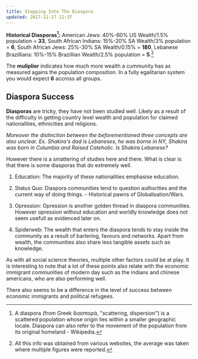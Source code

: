 ```yaml
---
title: Stepping Into The Diaspora 
updated: 2017-12-17 12:37
---
```


**Historical Diasporas[^1]:** American Jews: 40%-60% US Wealth/1.5% population = **33**, South African Indians: 15%-20% SA Wealth/3% population = **6**, South African Jews: 25%-30% SA Wealth/0.15% = **180**, Lebanese Brazillians: 10%-15% Brazillian Wealth/2.5% population = **5**.[^2]

The **muliplier** indicates how much more wealth a cummunity has as measured agains the population composition. In a fully egalitarian system you would expect **6** accross all groups. 

## Diaspora Success   

**Diasporas** are tricky, they have not been studied well. Likely as a result of the difficulty in getting country level wealth and population for claimed nationalities, ethnicities and religions. 

*Moreover the distinction between the beforementioned three concepts are also unclear. Ex. Shakira's dad is Lebaneses, he was borne in NY, Shakira was born in Columbia and Raised Cateholic. Is Shakira Lebanese?* 

However there is a smattering of studies here and there. What is clear is that there is some diasporas that do extremely well. 

1. Education:
  The majority of these nationalities emphasise education.
  
2. Status Quo:
  Diaspora communities tend to question authorities and the current way of doing things. - Historical pawns of Globalisation/Wars. 
  
3. Opression:
  Opression is another golden thread in diaspora communities. However opression without education and worldly knowledge does not seem usefull as evidenced later on. 
  
3. Spiderweb:
  The wealth that enters the diaspora tends to stay inside the community as a result of bartering, favours and networks. Apart from wealth, the communities also share less tangible assets such as knowledge.  

As with all social science theories, multiple other factors could be at play. It is interesting to note that a lot of these points also relate with the economic immigrant communities of modern day such as the indians and chinese americans, who are also performing well.

There also seems to be a difference in the level of success between economic immigrants and political refugees. 


<div class="divider"></div>

[^1]: A diaspora (from Greek διασπορά, "scattering, dispersion") is a scattered population whose origin lies within a smaller geographic locale. Diaspora can also refer to the movement of the population from its original homeland - Wikipedia. 
[^2]: All this info was obtained from various websites, the average was taken where multiple figures were reported. 

